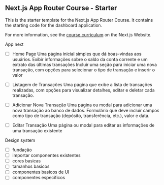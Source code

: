 ## Next.js App Router Course - Starter

This is the starter template for the Next.js App Router Course. It contains the starting code for the dashboard application.

For more information, see the [course curriculum](https://nextjs.org/learn) on the Next.js Website.

App next

- [ ] Home Page
      Uma página inicial simples que dá boas-vindas aos usuários.
      Exibir informações sobre o saldo da conta corrente e um extrato das
      últimas transações
      Incluir uma seção para iniciar uma nova transação, com opções para
      selecionar o tipo de transação e inserir o valor

- [ ] Listagem de Transações
      Uma página que exibe a lista de transações realizadas, com opções
      para visualizar detalhes, editar e deletar cada transação.

- [ ] Adicionar Nova Transação
      Uma página ou modal para adicionar uma nova transação ao banco de
      dados.
      Formulário que deve incluir campos como tipo de transação (depósito,
      transferência, etc.), valor e data.

- [ ] Editar Transação
      Uma página ou modal para editar as informações de uma transação
      existente

Design system

- [ ] fundação
- [ ] importar componentes existentes
- [ ] cores basicas
- [ ] tamanhos basicos
- [ ] componentes basicos de UI
- [ ] componentes especificos
